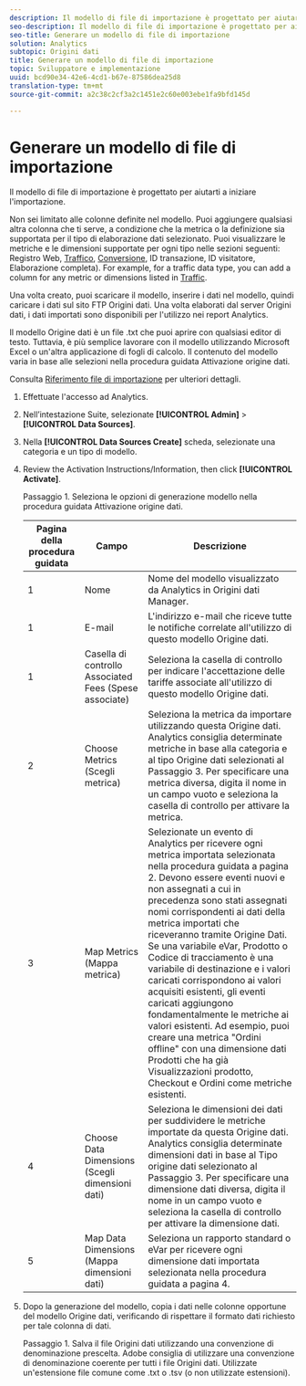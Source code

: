 ```yaml
---
description: Il modello di file di importazione è progettato per aiutarti a iniziare l'importazione.
seo-description: Il modello di file di importazione è progettato per aiutarti a iniziare l'importazione.
seo-title: Generare un modello di file di importazione
solution: Analytics
subtopic: Origini dati
title: Generare un modello di file di importazione
topic: Sviluppatore e implementazione
uuid: bcd90e34-42e6-4cd1-b67e-87586dea25d8
translation-type: tm+mt
source-git-commit: a2c38c2cf3a2c1451e2c60e003ebe1fa9bfd145d

---
```



# Generare un modello di file di importazione

Il modello di file di importazione è progettato per aiutarti a iniziare l'importazione.

Non sei limitato alle colonne definite nel modello. Puoi aggiungere qualsiasi altra colonna che ti serve, a condizione che la metrica o la definizione sia supportata per il tipo di elaborazione dati selezionato. Puoi visualizzare le metriche e le dimensioni supportate per ogni tipo nelle sezioni seguenti: Registro [](../../../import/c-data-sources/c-datasrc-types/datasrc-web-log.md#concept_E25D89C8B90A41FEB7DF4E936CACEE2B)Web, [Traffico](../../../import/c-data-sources/c-datasrc-types/datasrc-traffic.md#concept_F50D3AC6A5544D06BB81EF1E279576BC), [Conversione](../../../import/c-data-sources/c-datasrc-types/datasrc-conversion.md#concept_FA3B6557128649C0B662E95C6B617FA0), ID [](../../../import/c-data-sources/c-datasrc-types/datasrc-transactionid.md#concept_A97302E9EC45468A8F30285FACE8C776)transazione, ID [](../../../import/c-data-sources/c-datasrc-types/datasrc-visitorid.md#concept_1CFAA61D57A84B22A41F7A8E0DFCAAB5)[](../../../import/c-data-sources/c-datasrc-types/datasrc-full-processing.md#concept_975B1BB9981D49139B4EE09C78CDE6ED)visitatore, Elaborazione completa). For example, for a traffic data type, you can add a column for any metric or dimensions listed in [Traffic](../../../import/c-data-sources/c-datasrc-types/datasrc-traffic.md#concept_F50D3AC6A5544D06BB81EF1E279576BC).

Una volta creato, puoi scaricare il modello, inserire i dati nel modello, quindi caricare i dati sul sito FTP Origini dati. Una volta elaborati dal server Origini dati, i dati importati sono disponibili per l'utilizzo nei report Analytics.

Il modello Origine dati è un file .txt che puoi aprire con qualsiasi editor di testo. Tuttavia, è più semplice lavorare con il modello utilizzando Microsoft Excel o un'altra applicazione di fogli di calcolo. Il contenuto del modello varia in base alle selezioni nella procedura guidata Attivazione origine dati.

Consulta  [Riferimento file di importazione](../../../import/c-data-sources/datasrc-template/datasrc-import-file-reference.md#concept_472095E1D011434D98A21C101A4618BD) per ulteriori dettagli.

1. Effettuate l'accesso ad Analytics.
1. Nell’intestazione Suite, selezionate **[!UICONTROL Admin]** &gt; **[!UICONTROL Data Sources]**.
1. Nella **[!UICONTROL Data Sources Create]** scheda, selezionate una categoria e un tipo di modello.
1. Review the Activation Instructions/Information, then click **[!UICONTROL Activate]**.

   Passaggio 1. Seleziona le opzioni di generazione modello nella procedura guidata Attivazione origine dati.

   | Pagina della procedura guidata | Campo | Descrizione |
   |--- |--- |--- |
   | 1 | Nome | Nome del modello visualizzato da Analytics in Origini dati Manager. |
   | 1 | E-mail | L'indirizzo e-mail che riceve tutte le notifiche correlate all'utilizzo di questo modello Origine dati. |
   | 1 | Casella di controllo Associated Fees (Spese associate) | Seleziona la casella di controllo per indicare l'accettazione delle tariffe associate all'utilizzo di questo modello Origine dati. |
   | 2 | Choose Metrics (Scegli metrica) | Seleziona la metrica da importare utilizzando questa Origine dati. Analytics consiglia determinate metriche in base alla categoria e al tipo Origine dati selezionati al Passaggio 3.  Per specificare una metrica diversa, digita il nome in un campo vuoto e seleziona la casella di controllo per attivare la metrica. |
   | 3 | Map Metrics (Mappa metrica) | Selezionate un evento di Analytics per ricevere ogni metrica importata selezionata nella procedura guidata a pagina 2.  Devono essere eventi nuovi e non assegnati a cui in precedenza sono stati assegnati nomi corrispondenti ai dati della metrica importati che riceveranno tramite Origine Dati.  Se una variabile eVar, Prodotto o Codice di tracciamento è una variabile di destinazione e i valori caricati corrispondono ai valori acquisiti esistenti, gli eventi caricati aggiungono fondamentalmente le metriche ai valori esistenti. Ad esempio, puoi creare una metrica "Ordini offline" con una dimensione dati Prodotti che ha già Visualizzazioni prodotto, Checkout e Ordini come metriche esistenti. |
   | 4 | Choose Data Dimensions (Scegli dimensioni dati) | Seleziona le dimensioni dei dati per suddividere le metriche importate da questa Origine dati. Analytics consiglia determinate dimensioni dati in base al Tipo origine dati selezionato al Passaggio 3.  Per specificare una dimensione dati diversa, digita il nome in un campo vuoto e seleziona la casella di controllo per attivare la dimensione dati. |
   | 5 | Map Data Dimensions (Mappa dimensioni dati) | Seleziona un rapporto standard o eVar per ricevere ogni dimensione dati importata selezionata nella procedura guidata a pagina 4. |

1. Dopo la generazione del modello, copia i dati nelle colonne opportune del modello Origine dati, verificando di rispettare il formato dati richiesto per tale colonna di dati.

   Passaggio 1. Salva il file Origini dati utilizzando una convenzione di denominazione prescelta. Adobe consiglia di utilizzare una convenzione di denominazione coerente per tutti i file Origini dati. Utilizzate un'estensione file comune come .txt o .tsv (o non utilizzate estensioni).

